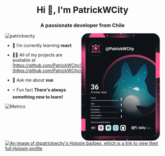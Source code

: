 <h1 align="center">Hi 👋, I'm PatrickWCity</h1>
<h3 align="center">A passionate developer from Chile</h3>
<a href="https://app.daily.dev/PatrickWCity"><img src="https://raw.githubusercontent.com/PatrickWCity/PatrickWCity/master/devcard.svg" width="256" align="right" alt="Patrick Ciudad's Dev Card"/></a>

<p align="left"> <img src="https://komarev.com/ghpvc/?username=patrickwcity" alt="patrickwcity" /> </p>

- 🌱 I’m currently learning **react**

- 👨‍💻 All of my projects are available at [https://github.com/PatrickWCity](https://github.com/PatrickWCity)

- 💬 Ask me about **vue**

- ⚡ Fun fact **There's always something new to learn!**

![Metrics](https://metrics.lecoq.io/PatrickWCity?template=classic&base.repositories=0&base.metadata=0&achievements=1&languages=1&base=header%2C%20activity%2C%20community%2C%20repositories%2C%20metadata&base.indepth=false&base.hireable=false&base.skip=false&languages=false&languages.limit=8&languages.threshold=0%25&languages.other=false&languages.colors=github&languages.sections=most-used&languages.indepth=false&languages.analysis.timeout=15&languages.analysis.timeout.repositories=7.5&languages.categories=markup%2C%20programming&languages.recent.categories=markup%2C%20programming&languages.recent.load=300&languages.recent.days=14&achievements=false&achievements.threshold=C&achievements.secrets=true&achievements.display=compact&achievements.limit=0&config.timezone=America%2FSantiago)
[![An image of @patrickwcity's Holopin badges, which is a link to view their full Holopin profile](https://holopin.me/patrickwcity)](https://holopin.io/@patrickwcity)

